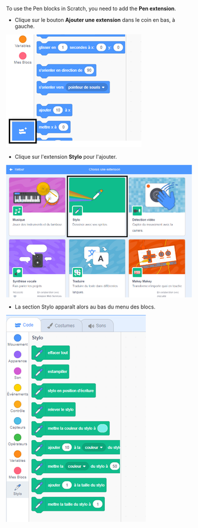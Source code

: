 To use the Pen blocks in Scratch, you need to add the **Pen extension**.

+ Clique sur le bouton **Ajouter une extension** dans le coin en bas, à gauche.

![bouton ajouter une extension en surbrillance](images/add-extension-annotated.png)

+ Clique sur l'extension **Stylo** pour l'ajouter.

![extension stylo en surbrillance](images/click-pen-annotated.png)

+ La section Stylo apparaît alors au bas du menu des blocs.

![blocs d'extension de stylo](images/pen-extension-blocks.png)